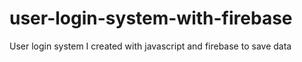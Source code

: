 # user-login-system-with-firebase
User login system I created with javascript and firebase to save data
